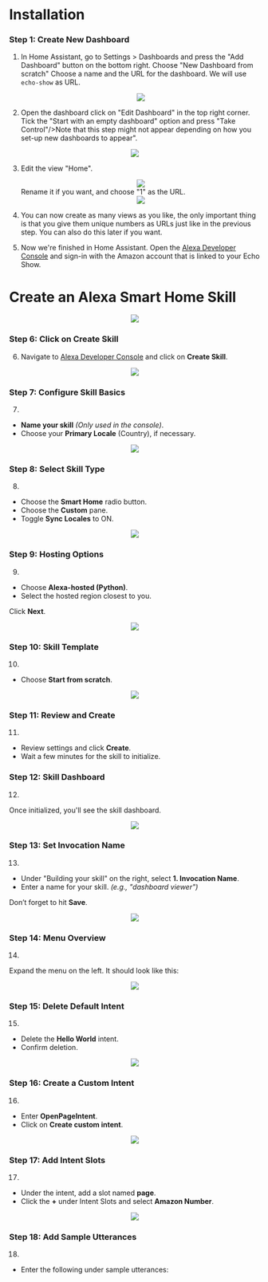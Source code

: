 # Installation
### Step 1: Create New Dashboard
1. In Home Assistant, go to Settings > Dashboards and press the "Add Dashboard" button on the bottom right. Choose "New Dashboard from scratch" Choose a name and the URL for the dashboard. We will use ``echo-show`` as URL. <div align="center"><img src="img/dashboard_creation.png" /></div>

2. Open the dashboard click on "Edit Dashboard" in the top right corner. Tick the "Start with an empty dashboard" option and press "Take Control"/>Note that this step might not appear depending on how you set-up new dashboards to appear".
 <div align="center"><img src="img/take_control.png" /></div>

3. Edit the view "Home".<div align="center"><img src="img/edit_home.png" /></div> Rename it if you want, and choose "1" as the URL.<div align="center"><img src="img/home_view.png" /></div>

4. You can now create as many views as you like, the only important thing is that you give them unique numbers as URLs just like in the previous step. You can also do this later if you want.

5. Now we're finished in Home Assistant. Open the [Alexa Developer Console](https://developer.amazon.com/alexa/console/ask) and sign-in with the Amazon account that is linked to your Echo Show.
# Create an Alexa Smart Home Skill

<div align="center"><img src="img/23.png" /></div>

### Step 6: Click on Create Skill
6. Navigate to [Alexa Developer Console](https://developer.amazon.com/alexa/console/ask) and click on **Create Skill**.

<div align="center"><img src="img/24.png" /></div>

### Step 7: Configure Skill Basics
7.
- **Name your skill** *(Only used in the console)*.
- Choose your **Primary Locale** (Country), if necessary.

<div align="center"><img src="img/25.png" /></div>

### Step 8: Select Skill Type
8.
- Choose the **Smart Home** radio button.
- Choose the **Custom** pane.
- Toggle **Sync Locales** to ON.

<div align="center"><img src="img/26.png" /></div>

### Step 9: Hosting Options
9.
- Choose **Alexa-hosted (Python)**.
- Select the hosted region closest to you.

Click **Next**.

<div align="center"><img src="img/27.png" /></div>

### Step 10: Skill Template
10.
- Choose **Start from scratch**.

<div align="center"><img src="img/28.png" /></div>

### Step 11: Review and Create
11.
- Review settings and click **Create**.
- Wait a few minutes for the skill to initialize.

### Step 12: Skill Dashboard
12.
Once initialized, you'll see the skill dashboard.

<div align="center"><img src="img/29.png" /></div>

### Step 13: Set Invocation Name
13.
- Under "Building your skill" on the right, select **1. Invocation Name**.
- Enter a name for your skill. *(e.g., "dashboard viewer")*

Don’t forget to hit **Save**.

<div align="center"><img src="img/30.png" /></div>

### Step 14: Menu Overview
14.
Expand the menu on the left. It should look like this:

<div align="center"><img src="img/31.png" /></div>

### Step 15: Delete Default Intent
15.
- Delete the **Hello World** intent.
- Confirm deletion.

<div align="center"><img src="img/32.png" /></div>

### Step 16: Create a Custom Intent
16.
- Enter **OpenPageIntent**.
- Click on **Create custom intent**.

<div align="center"><img src="img/33.png" /></div>

### Step 17: Add Intent Slots
17.
- Under the intent, add a slot named **page**.
- Click the **+** under Intent Slots and select **Amazon Number**.

<div align="center"><img src="img/34.png" /></div>

### Step 18: Add Sample Utterances
18.
 - Enter the following under sample utterances:
